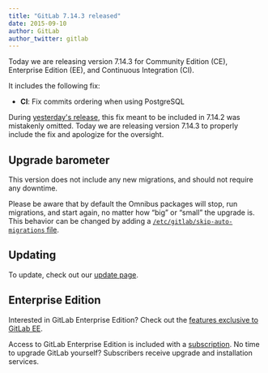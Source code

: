```yaml
---
title: "GitLab 7.14.3 released"
date: 2015-09-10
author: GitLab
author_twitter: gitlab
---
```


Today we are releasing version 7.14.3 for Community Edition (CE), Enterprise
Edition (EE), and Continuous Integration (CI).

It includes the following fix:

- **CI**: Fix commits ordering when using PostgreSQL

During [yesterday's release], this fix meant to be included in 7.14.2 was
mistakenly omitted. Today we are releasing version 7.14.3 to properly include
the fix and apologize for the oversight.

<!-- more -->

## Upgrade barometer

This version does not include any new migrations, and should not require any
downtime.

Please be aware that by default the Omnibus packages will stop, run migrations,
and start again, no matter how “big” or “small” the upgrade is. This behavior
can be changed by adding a [`/etc/gitlab/skip-auto-migrations`
file](http://doc.gitlab.com/omnibus/update/README.html).

## Updating

To update, check out our [update page](https://about.gitlab.com/update).

## Enterprise Edition

Interested in GitLab Enterprise Edition?
Check out the [features exclusive to GitLab EE](https://about.gitlab.com/features/#enterprise).

Access to GitLab Enterprise Edition is included with a [subscription](/products).
No time to upgrade GitLab yourself?
Subscribers receive upgrade and installation services.

[yesterday's release]: /2015/09/09/gitlab-7-dot-14-dot-2-released/
[update guide]: https://gitlab.com/gitlab-org/gitlab-ce/blob/7-14-stable/doc/update/7.13-to-7.14.md
[Update gitlab-shell]: https://gitlab.com/gitlab-org/gitlab-ce/blob/7-14-stable/doc/update/7.13-to-7.14.md#4-update-gitlab-shell
[Install libs, migrations, etc.]: https://gitlab.com/gitlab-org/gitlab-ce/blob/7-14-stable/doc/update/7.13-to-7.14.md#5-install-libs-migrations-etc
